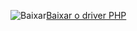 ![Baixar](../ssdt/media/download.png)[Baixar o driver PHP](../connect/php/download-drivers-php-sql-server.md)
